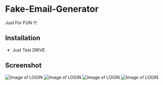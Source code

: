 # Fake-Email-Generator
Just For FUN !!!

## Installation
* Just Test DRIVE

## Screenshot
![Image of LOGIN](https://github.com/DTAX-01/Fake-Email-Generator/blob/master/img/img1.PNG)
![Image of LOGIN](https://github.com/DTAX-01/Fake-Email-Generator/blob/master/img/img2.PNG)
![Image of LOGIN](https://github.com/DTAX-01/Fake-Email-Generator/blob/master/img/img3.PNG)
![Image of LOGIN](https://github.com/DTAX-01/Fake-Email-Generator/blob/master/img/img4.PNG)
